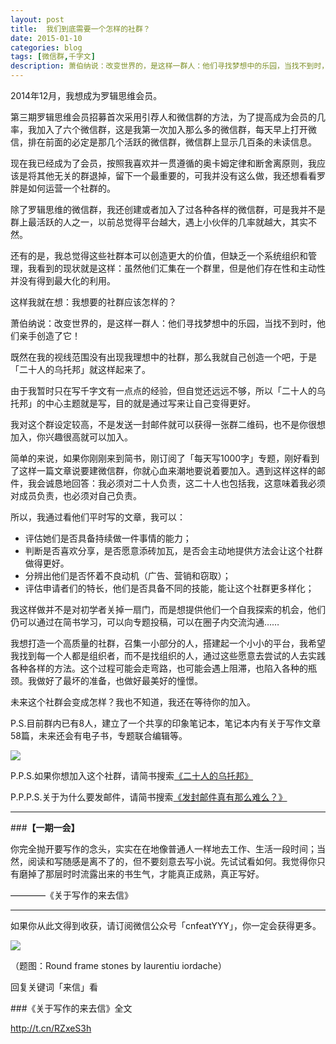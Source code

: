 ```yaml
---
layout: post
title:  我们到底需要一个怎样的社群？
date: 2015-01-10
categories: blog
tags: [微信群,千字文]
description: 萧伯纳说：改变世界的，是这样一群人：他们寻找梦想中的乐园，当找不到时，他们亲手创造了它！
---
```


2014年12月，我想成为罗辑思维会员。

第三期罗辑思维会员招募首次采用引荐人和微信群的方法，为了提高成为会员的几率，我加入了六个微信群，这是我第一次加入那么多的微信群，每天早上打开微信，排在前面的必定是那几个活跃的微信群，微信群上显示几百条的未读信息。

现在我已经成为了会员，按照我喜欢并一贯遵循的奥卡姆定律和断舍离原则，我应该是将其他无关的群退掉，留下一个最重要的，可我并没有这么做，我还想看看罗胖是如何运营一个社群的。

除了罗辑思维的微信群，我还创建或者加入了过各种各样的微信群，可是我并不是群上最活跃的人之一，以前总觉得平台越大，遇上小伙伴的几率就越大，其实不然。

还有的是，我总觉得这些社群本可以创造更大的价值，但缺乏一个系统组织和管理，我看到的现状就是这样：虽然他们汇集在一个群里，但是他们存在性和主动性并没有得到最大化的利用。

这样我就在想：我想要的社群应该怎样的？

萧伯纳说：改变世界的，是这样一群人：他们寻找梦想中的乐园，当找不到时，他们亲手创造了它！

既然在我的视线范围没有出现我理想中的社群，那么我就自己创造一个吧，于是「二十人的乌托邦」就这样起来了。

由于我暂时只在写千字文有一点点的经验，但自觉还远远不够，所以「二十人的乌托邦」的中心主题就是写，目的就是通过写来让自己变得更好。

我对这个群设定较高，不是发送一封邮件就可以获得一张群二维码，也不是你很想加入，你兴趣很高就可以加入。

简单的来说，如果你刚刚来到简书，刚订阅了「每天写1000字」专题，刚好看到了这样一篇文章说要建微信群，你就心血来潮地要说着要加入。遇到这样这样的邮件，我会诚恳地回答：我必须对二十人负责，这二十人也包括我，这意味着我必须对成员负责，也必须对自己负责。

所以，我通过看他们平时写的文章，我可以：

- 评估她们是否具备持续做一件事情的能力；
- 判断是否喜欢分享，是否愿意添砖加瓦，是否会主动地提供方法会让这个社群做得更好。
- 分辨出他们是否怀着不良动机（广告、营销和窃取）；
- 评估申请者们的特长，他们是否具备不同的技能，能让这个社群更多样化；

我这样做并不是对初学者关掉一扇门，而是想提供他们一个自我探索的机会，他们仍可以通过在简书学习，可以向专题投稿，可以在圈子内交流沟通……

我想打造一个高质量的社群，召集一小部分的人，搭建起一个小小的平台，我希望我找到每一个人都是组织者，而不是找组织的人，通过这些愿意去尝试的人去实践各种各样的方法。这个过程可能会走弯路，也可能会遇上阻滞，也陷入各种的瓶颈。我做好了最坏的准备，也做好最美好的憧憬。

未来这个社群会变成怎样？我也不知道，我还在等待你的加入。

P.S.目前群内已有8人，建立了一个共享的印象笔记本，笔记本内有关于写作文章58篇，未来还会有电子书，专题联合编辑等。

![](http://cnfeat.qiniudn.com/image-2015-01-09-11-52.png)

P.P.S.如果你想加入这个社群，请简书搜索[《二十人的乌托邦》](http://www.jianshu.com/p/582b911697cd)

P.P.P.S.关于为什么要发邮件，请简书搜索[《发封邮件真有那么难么？》](http://www.jianshu.com/p/a530fe862aaf)


---

###**【一期一会】**

你完全抛开要写作的念头，实实在在地像普通人一样地去工作、生活一段时间；当然，阅读和写随感是离不了的，但不要刻意去写小说。先试试看如何。我觉得你只有磨掉了那层时时流露出来的书生气，才能真正成熟，真正写好。

————《关于写作的来去信》

----

如果你从此文得到收获，请订阅微信公众号「cnfeatYYY」，你一定会获得更多。

![](http://7d9mjz.com1.z0.glb.clouddn.com/2014-12-15.jpg)

（题图：Round frame stones by laurentiu iordache）

回复关键词「来信」看

###《关于写作的来去信》全文


http://t.cn/RZxeS3h





